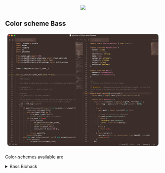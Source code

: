 <p align="center">
    <a href="" title="Sublime Version">
        <img src="https://img.shields.io/badge/Build_for_Sublime_text-4143-orange?style=flat&logo=sublime-text"/>
    </a>
</p>

## Color scheme Bass

![Color Scheme Bass](https://github.com/53v3n3d4/Color-Scheme-Bass/blob/main/assets/screenshots.gif)

Color-schemes available are

<details>
  <summary>Bass Biohack</summary><details>
  <img src="https://github.com/53v3n3d4/Color-Scheme-Bass/blob/main/assets/screenshot-biohack.png" name="Biohack">
</details>
<details>
  <summary>Bass Blackcomb</summary><details>
  <img src="https://github.com/53v3n3d4/Color-Scheme-Bass/blob/main/assets/screenshot-blackcomb.png" name="Blackcomb">
</details>
<details>
  <summary>Bass Bowtruckle</summary><details>
  <img src="https://github.com/53v3n3d4/Color-Scheme-Bass/blob/main/assets/screenshot-bowtruckle.png" name="Bowtruckle">
</details>
<details>
  <summary>Bass D-O</summary><details>
  <img src="https://github.com/53v3n3d4/Color-Scheme-Bass/blob/main/assets/screenshot-d-o.png" name="D-O">
</details>
<details>
  <summary>Bass Fuji</summary><details>
  <img src="https://github.com/53v3n3d4/Color-Scheme-Bass/blob/main/assets/screenshot-fuji.png" name="Fuji">
</details>
<details>
  <summary>Bass Lagoon</summary><details>
  <img src="https://github.com/53v3n3d4/Color-Scheme-Bass/blob/main/assets/screenshot-lagoon.png" name="Lagoon">
</details>
<details>
  <summary>Bass Nimbus</summary><details>
  <img src="https://github.com/53v3n3d4/Color-Scheme-Bass/blob/main/assets/screenshot-nimbus.png" name="Nimbus">
</details>
<details>
  <summary>Bass Roci</summary><details>
  <img src="https://github.com/53v3n3d4/Color-Scheme-Bass/blob/main/assets/screenshot-roci.png" name="Roci">
</details>
<details>
  <summary>Bass Zora</summary><details>
  <img src="https://github.com/53v3n3d4/Color-Scheme-Bass/blob/main/assets/screenshot-zora.png" name="Zora">
</details>

> In screenshots, we are using Theme Treble and file-type-icons  
[Theme - Treble](https://github.com/53v3n3d4/Theme-Treble)  
[file-type-icons](https://github.com/53v3n3d4/file-type-icons)

## Package installation

The only way to install it is manually now.

To install manually, [download](https://github.com/53v3n3d4/Color-Scheme-Bass/releases) the latest release version zip file and uncompress it on your Sublime Text `Packages` folder.  
- Download the zip file on [`releases`](https://github.com/53v3n3d4/Color-Scheme-Bass/releases) page
- Menu `Sublime Text > Preferences > Browse packages...` to open destination folder
- Then unzip `Color Scheme - Bass zip file` inside `Packages` folder

## Uninstall

To uninstall manually, go to your Sublime Text folder.
- Menu `Sublime Text > Preferences > Browse packages...`
- Then delete `Color Scheme - Bass` inside `Packages` folder

## License

MIT license ([LICENSE-MIT](LICENSE))
